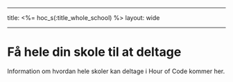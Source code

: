 * * *

title: <%= hoc_s(:title_whole_school) %> layout: wide

* * *

# Få hele din skole til at deltage

Information om hvordan hele skoler kan deltage i Hour of Code kommer her.